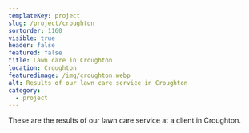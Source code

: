 ```yaml
---
templateKey: project
slug: /project/croughton
sortorder: 1160
visible: true
header: false
featured: false
title: Lawn care in Croughton
location: Croughton
featuredimage: /img/croughton.webp
alt: Results of our lawn care service in Croughton
category:
  - project
---
```

These are the results of our lawn care service at a client in Croughton.


